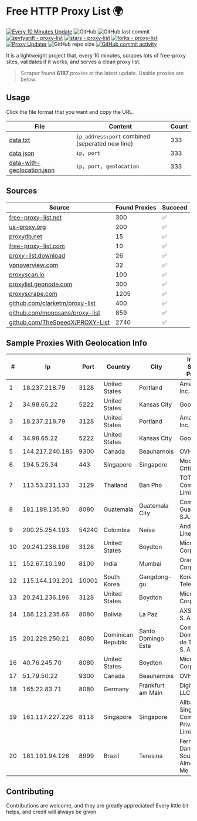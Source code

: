 
# Free HTTP Proxy List 🌍

[![Every 10 Minutes Update](https://github.com/mertguvencli/http-proxy-list/actions/workflows/main.yml/badge.svg?branch=main)](https://github.com/mertguvencli/http-proxy-list/actions/workflows/main.yml)
![GitHub](https://img.shields.io/github/license/mertguvencli/http-proxy-list)
![GitHub last commit](https://img.shields.io/github/last-commit/mertguvencli/http-proxy-list)
[![zevtyardt - proxy-list](https://img.shields.io/static/v1?label=zevtyardt&message=proxy-list&color=blue&logo=github)](https://github.com/zevtyardt/proxy-list "Go to GitHub repo")
[![stars - proxy-list](https://img.shields.io/github/stars/zevtyardt/proxy-list?style=social)](https://github.com/zevtyardt/proxy-list)
[![forks - proxy-list](https://img.shields.io/github/forks/zevtyardt/proxy-list?style=social)](https://github.com/zevtyardt/proxy-list)
[![Proxy Updater](https://github.com/zevtyardt/proxy-list/workflows/Proxy%20Updater/badge.svg)](https://github.com/zevtyardt/proxy-list/actions?query=workflow:"Proxy+Updater")
![GitHub repo size](https://img.shields.io/github/repo-size/zevtyardt/proxy-list)
[![GitHub commit activity](https://img.shields.io/github/commit-activity/m/zevtyardt/proxy-list?logo=commits)](https://github.com/zevtyardt/proxy-list/commits/main)

It is a lightweight project that, every 10 minutes, scrapes lots of free-proxy sites, validates if it works, and serves a clean proxy list.

> Scraper found **6187** proxies at the latest update. Usable proxies are below.

## Usage

Click the file format that you want and copy the URL.

|File|Content|Count|
|----|-------|-----|
|[data.txt](https://raw.githubusercontent.com/mertguvencli/http-proxy-list/main/proxy-list/data.txt)|`ip_address:port` combined (seperated new line)|333|
|[data.json](https://raw.githubusercontent.com/mertguvencli/http-proxy-list/main/proxy-list/data.json)|`ip, port`|333|
|[data-with-geolocation.json](https://raw.githubusercontent.com/mertguvencli/http-proxy-list/main/proxy-list/data-with-geolocation.json)|`ip, port, geolocation`|333|

## Sources

|Source|Found Proxies|Succeed|
|------|-------------|-------|
|[free-proxy-list.net](https://free-proxy-list.net)|300|✅|
|[us-proxy.org](https://www.us-proxy.org)|200|✅|
|[proxydb.net](http://proxydb.net)|15|✅|
|[free-proxy-list.com](https://free-proxy-list.com/?page=&port=&type%5B%5D=http&type%5B%5D=https&up_time=0&search=Search)|10|✅|
|[proxy-list.download](https://www.proxy-list.download/HTTP)|26|✅|
|[vpnoverview.com](https://vpnoverview.com/privacy/anonymous-browsing/free-proxy-servers)|32|✅|
|[proxyscan.io](https://www.proxyscan.io)|100|✅|
|[proxylist.geonode.com](https://proxylist.geonode.com/api/proxy-list?limit=300&page=1&sort_by=lastChecked&sort_type=desc&protocols=http,https)|300|✅|
|[proxyscrape.com](https://api.proxyscrape.com/v2/?request=displayproxies&protocol=http&timeout=10000&country=all&ssl=all&anonymity=all)|1205|✅|
|[github.com/clarketm/proxy-list](https://raw.githubusercontent.com/clarketm/proxy-list/master/proxy-list-raw.txt)|400|✅|
|[github.com/monosans/proxy-list](https://raw.githubusercontent.com/monosans/proxy-list/main/proxies/http.txt)|859|✅|
|[github.com/TheSpeedX/PROXY-List](https://raw.githubusercontent.com/TheSpeedX/PROXY-List/master/http.txt)|2740|✅|


## Sample Proxies With Geolocation Info

|#|Ip|Port|Country|City|Internet Service Provider|
|-|--|----|-------|----|-------------------------|
|1|18.237.218.79|3128|United States|Portland|Amazon.com, Inc.|
|2|34.98.65.22|5222|United States|Kansas City|Google LLC|
|3|18.237.218.79|3128|United States|Portland|Amazon.com, Inc.|
|4|34.98.65.22|5222|United States|Kansas City|Google LLC|
|5|144.217.240.185|9300|Canada|Beauharnois|OVH SAS|
|6|194.5.25.34|443|Singapore|Singapore|Mod Mission Critical LLC|
|7|113.53.231.133|3129|Thailand|Ban Pho|TOT Public Company Limited|
|8|181.189.135.90|8080|Guatemala|Guatemala City|Comcel Guatemala S.A.|
|9|200.25.254.193|54240|Colombia|Neiva|Andinet ON Line|
|10|20.241.236.196|3128|United States|Boydton|Microsoft Corporation|
|11|152.67.10.190|8100|India|Mumbai|Oracle Corporation|
|12|115.144.101.201|10001|South Korea|Gangdong-gu|Korea Telecom|
|13|20.241.236.196|3128|United States|Boydton|Microsoft Corporation|
|14|186.121.235.66|8080|Bolivia|La Paz|AXS Bolivia S. A.|
|15|201.229.250.21|8080|Dominican Republic|Santo Domingo Este|Compañía Dominicana de Teléfonos S. A.|
|16|40.76.245.70|8080|United States|Boydton|Microsoft Corporation|
|17|51.79.50.22|9300|Canada|Beauharnois|OVH SAS|
|18|165.22.83.71|8080|Germany|Frankfurt am Main|DigitalOcean, LLC|
|19|161.117.227.226|8118|Singapore|Singapore|Alibaba.com Singapore E-Commerce Private Limited|
|20|181.191.94.126|8999|Brazil|Teresina|Fernanda Danielly Sousa Almeida - Me|



## Contributing

Contributions are welcome, and they are greatly appreciated! Every
little bit helps, and credit will always be given.

